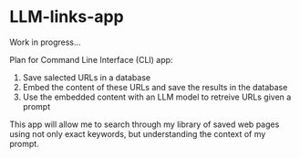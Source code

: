 # LLM-links-app

Work in progress...

Plan for Command Line Interface (CLI) app:
1. Save salected URLs in a database
2. Embed the content of these URLs and save the results in the database
3. Use the embedded content with an LLM model to retreive URLs given a prompt

This app will allow me to search through my library of saved web pages using not only exact keywords, but understanding the context of my prompt. 
